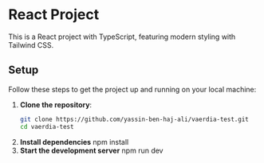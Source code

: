 # React Project

This is a React project with TypeScript, featuring modern styling with Tailwind CSS.

## Setup

Follow these steps to get the project up and running on your local machine:

1. **Clone the repository**:
   ```bash
   git clone https://github.com/yassin-ben-haj-ali/vaerdia-test.git
   cd vaerdia-test

2. **Install dependencies**
   npm install
3. **Start the development server**
   npm run dev